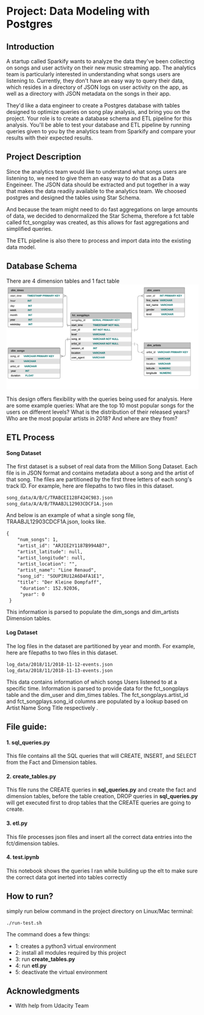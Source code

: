 # Project: Data Modeling with Postgres

## Introduction
A startup called Sparkify wants to analyze the data they've been collecting on songs and user activity on their new music streaming app. The analytics team is particularly interested in understanding what songs users are listening to. Currently, they don't have an easy way to query their data, which resides in a directory of JSON logs on user activity on the app, as well as a directory with JSON metadata on the songs in their app.

They'd like a data engineer to create a Postgres database with tables designed to optimize queries on song play analysis, and bring you on the project. Your role is to create a database schema and ETL pipeline for this analysis. You'll be able to test your database and ETL pipeline by running queries given to you by the analytics team from Sparkify and compare your results with their expected results.

## Project Description

Since the analytics team would like to understand what songs users are listening to, we need to give them an easy way to do that as a Data Engeineer. The JSON data should be extracted and put together in a way that makes the data readily available to the analytics team. We choosed postgres and designed the tables using Star Schema.

And because the team might need to do fast aggregations on large amounts of data, we decided to denormalized the Star Schema, therefore a fct table called fct_songplay was created, as this allows for fast aggregations and simplified queries.

The ETL pipeline is also there to process and import data into the existing data model.

##  Database Schema
There are 4 dimension tables and 1 fact table
![ER-Diagram](ER-diagram.png)


This design offers flexibility with the queries being used for analysis. Here are some example queries:
What are the top 10 most popular songs for the users on different levels?
What is the distribution of their released years?
Who are the most popular artists in 2018? And where are they from?

##  ETL Process
#### Song Dataset
The first dataset is a subset of real data from the Million Song Dataset. Each file is in JSON format and contains
metadata about a song and the artist of that song. The files are partitioned by the first three letters of each song's
track ID. For example, here are filepaths to two files in this dataset.

```
song_data/A/B/C/TRABCEI128F424C983.json
song_data/A/A/B/TRAABJL12903CDCF1A.json
```
And below is an example of what a single song file, TRAABJL12903CDCF1A.json, looks like.

```
{
    "num_songs": 1,
    "artist_id": "ARJIE2Y1187B994AB7",
    "artist_latitude": null,
    "artist_longitude": null,
    "artist_location": "",
    "artist_name": "Line Renaud",
    "song_id": "SOUPIRU12A6D4FA1E1",
    "title": "Der Kleine Dompfaff",
     "duration": 152.92036,
     "year": 0
 }
 ```

This information is parsed to populate the dim_songs and dim_artists Dimension tables.

#### Log Dataset
The log files in the dataset are partitioned by year and month. For example, here are filepaths to two files in this dataset.

```
log_data/2018/11/2018-11-12-events.json
log_data/2018/11/2018-11-13-events.json
```
This data contains information of which songs Users listened to at a specific time. Information is parsed to provide
data for the fct_songplays table and the dim_user and dim_times tables. The fct_songplays.artist_id and fct_songplays.song_id
columns are populated by a lookup based on Artist Name Song Title respectively .


## File guide:

#### 1. sql_queries.py

This file contains all the SQL queries that will CREATE, INSERT, and SELECT from the Fact and Dimension tables.

#### 2. create_tables.py

This file runs the CREATE queries in **sql_queries.py** and create the fact and dimension tables, before the table creation, DROP queries in **sql_queries.py** will get executed first to drop tables that the CREATE queries are going to create.

#### 3. etl.py

This file processes json files and insert all the correct data entries into the fct/dimension tables.

#### 4. test.ipynb
This notebook shows the queries I ran while building up the elt to make sure the correct data got inerted into tables correctly


## How to run?
simply run below command in the project directory on Linux/Mac terminal:
```
./run-test.sh
```

The command does a few things:
* 1: creates a python3 virtual environment
* 2: install all modules required by this project
* 3: run **create_tables.py**
* 4: run **etl.py**
* 5: deactivate the virtual environment

## Acknowledgments
* With help from Udacity Team
